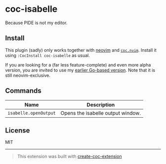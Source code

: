# coc-isabelle

Because PIDE is not my editor.

## Install

This plugin (sadly) only works together with [neovim](https://neovim.io) and
[`coc.nvim`](https://github.com/neoclide/coc.nvim). Install it using
`:CocInstall coc-isabelle` as usual.

If you are looking for a (far less feature-complete) and even more alpha
version, you are invited to use my [earlier Go-based
version](https://github.com/ThreeFx/isabelle-lsp). Note that it is still
neovim-exclusive.

## Commands

|Name|Description|
|----|-----------|
| `isabelle.openOutput` | Opens the isabelle output window. |


## License

MIT

---

> This extension was built with [create-coc-extension](https://github.com/fannheyward/create-coc-extension)
